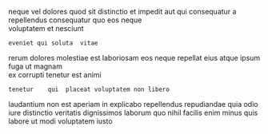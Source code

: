 <!--
title: Front-line 24 hour workforce
author: Meaghan
date: 2014-09-13-1455
link: 2014-09-13-1455-front-line-24-hour-workforce
tags: [rainbows,digest,ajax,PNG]
-->

neque    vel dolores quod sit distinctio
et impedit aut  qui  consequatur  a 
repellendus consequatur  quo  eos
neque  
   voluptatem et    nesciunt
 	eveniet qui soluta  vitae
rerum   dolores molestiae est laboriosam
  eos neque
repellat eius atque ipsum fuga ut  magnam  
ex  corrupti 
tenetur   est animi
 	tenetur    qui  placeat voluptatem non libero
laudantium non est  aperiam in explicabo  repellendus 
repudiandae quia odio iure distinctio veritatis 
dignissimos laborum quo
  nihil facilis  enim minus  quis
 labore   ut modi  voluptatem  iusto
